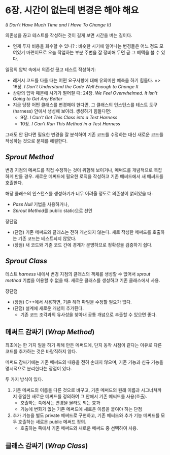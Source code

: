 # 6장. 시간이 없는데 변경은 해야 해요
*(I Don’t Have Much Time and I Have To Change It)*

의존성을 끊고 테스트를 작성하는 것이 길게 보면 시간을 버는 길이다.

* 언제 투자 비용을 회수할 수 있나? : 비슷한 시기에 일어나는 변경들은 어느 정도 모여있기 마련이므로 오늘 작업하는 부분 주변을 잘 정비해 두면 곧 그 혜택을 볼 수 있다.

일정의 압박 속에서 의존성 끊고 테스트 작성하기:

* 레거시 코드를 다룰 때는 어떤 요구사항에 대해 유의미한 예측을 하기 힘들다. =\> 16장. *I Don't Understand the Code Well Enough to Change It*
* 상황의 압박 때문에 사기가 떨어질 때: 24장. *We Feel Overwhelmed. It Isn't Going to Get Any Better*
* 지금 당장 어떤 클래스를 변경해야 한다면, 그 클래스의 인스턴스를 테스트 도구(harness) 안에서 생성해 보아라. 생성하기 힘들다면:
	* 9장. *I Can't Get This Class into a Test Harness*
	* 10장. *I Can't Run This Method in a Test Harness*

그래도 안 된다면 필요한 변경을 잘 분석하여 기존 코드를 수정하는 대신 새로운 코드를 작성하는 것으로 문제를 해결한다.

## *Sprout Method*

변경 지점의 메써드를 직접 수정하는 것이 위험해 보이거나, 메써드를 개념적으로 복잡하게 만들 경우. 새로운 메써드에 필요한 로직을 작성하고 기존 메써드에서 새 메써드를 호출한다.

해당 클래스의 인스턴스를 생성하기가 너무 어려울 정도로 의존성이 얽혀있을 때:

* *Pass Null* 기법을 사용하거나,
* *Sprout Method*를 public static으로 선언

장단점

* (단점) 기존 메써드와 클래스는 전혀 개선되지 않는다. 새로 작성한 메써드를 호출하는 기존 코드는 테스트되지 않았다.
* (장점) 새 코드와 기존 코드 간에 경계가 분명하므로 정확성을 검증하기 쉽다.

## *Sprout Class*

테스트 *harness* 내에서 변경 지점의 클래스의 객체를 생성할 수 없어서 *sprout method* 기법을 이용할 수 없을 때. 새로운 클래스를 생성하고 기존 클래스에서 사용.

장단점

* (장점) C++에서 사용하면, 기존 헤더 파일을 수정할 필요가 없다.
* (단점) 설계에 새로운 개념이 추가된다.
    * 기존 코드 조각과의 유사성을 찾아내 공통 개념으로 추출할 수 있으면 좋다.

## 메써드 감싸기 (*Wrap Method*)

최초에는 한 가지 일을 하기 위해 만든 메써드에, 단지 동작 시점이 같다는 이유로 다른 코드를 추가하는 것은 바람직하지 않다.

메써드 감싸기에는 기존 메써드의 내용을 전혀 손대지 않으며, 기존 기능과 신규 기능을 명시적으로 분리한다는 장점이 있다.

두 가지 방식이 있다.

1. 기존 메써드의 이름을 다른 것으로 바꾸고, 기존 메써드의 원래 이름과 시그너쳐까지 동일한 새로운 메써드를 정의하여 그 안에서 기존 메써드를 사용(호출).
    *  호출하는 쪽에서는 변경을 몰라도 되는 효과
    *  기능에 변화가 없는 기존 메써드에 새로운 이름을 붙여야 하는 단점
1. 추가 기능을 별도 private 메써드로 구현하고, 기존 메써드와 추가 기능 메써드를 모두 호출하는 새로운 public 메써드 정의.
    * 호출하는 쪽에서 기존 메써드와 새로운 메써드 중 선택하여 사용.

## 클래스 감싸기 (*Wrap Class*)

